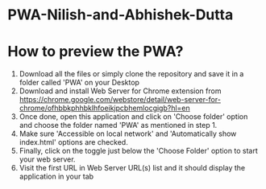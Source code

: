 # PWA-Nilish-and-Abhishek-Dutta

# How to preview the PWA?
1. Download all the files or simply clone the repository and save it in a folder called 'PWA' on your Desktop
2. Download and install Web Server for Chrome extension from https://chrome.google.com/webstore/detail/web-server-for-chrome/ofhbbkphhbklhfoeikjpcbhemlocgigb?hl=en
3. Once done, open this application and click on 'Choose folder' option and choose the folder named 'PWA' as mentioned in step 1.
4. Make sure 'Accessible on local network' and 'Automatically show index.html' options are checked.
5. Finally, click on the toggle just below the 'Choose Folder' option to start your web server.
6. Visit the first URL in Web Server URL(s) list and it should display the application in your tab


